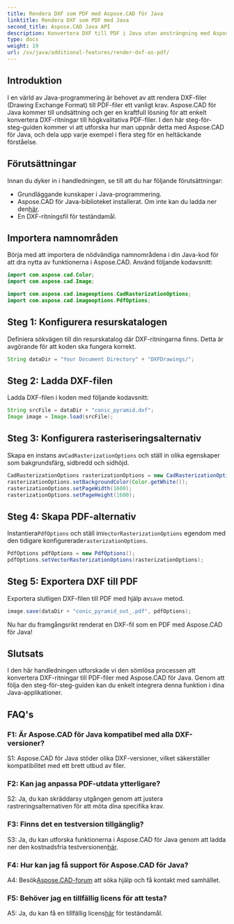 ```yaml
---
title: Rendera DXF som PDF med Aspose.CAD för Java
linktitle: Rendera DXF som PDF med Java
second_title: Aspose.CAD Java API
description: Konvertera DXF till PDF i Java utan ansträngning med Aspose.CAD. Följ vår steg-för-steg-guide för sömlös rendering.
type: docs
weight: 19
url: /sv/java/additional-features/render-dxf-as-pdf/
---
```

## Introduktion

I en värld av Java-programmering är behovet av att rendera DXF-filer (Drawing Exchange Format) till PDF-filer ett vanligt krav. Aspose.CAD för Java kommer till undsättning och ger en kraftfull lösning för att enkelt konvertera DXF-ritningar till högkvalitativa PDF-filer. I den här steg-för-steg-guiden kommer vi att utforska hur man uppnår detta med Aspose.CAD för Java, och dela upp varje exempel i flera steg för en heltäckande förståelse.

## Förutsättningar

Innan du dyker in i handledningen, se till att du har följande förutsättningar:

- Grundläggande kunskaper i Java-programmering.
-  Aspose.CAD för Java-biblioteket installerat. Om inte kan du ladda ner den[här](https://releases.aspose.com/cad/java/).
- En DXF-ritningsfil för teständamål.

## Importera namnområden

Börja med att importera de nödvändiga namnområdena i din Java-kod för att dra nytta av funktionerna i Aspose.CAD. Använd följande kodavsnitt:

```java
import com.aspose.cad.Color;
import com.aspose.cad.Image;

import com.aspose.cad.imageoptions.CadRasterizationOptions;
import com.aspose.cad.imageoptions.PdfOptions;
```

## Steg 1: Konfigurera resurskatalogen

Definiera sökvägen till din resurskatalog där DXF-ritningarna finns. Detta är avgörande för att koden ska fungera korrekt. 

```java
String dataDir = "Your Document Directory" + "DXFDrawings/";
```

## Steg 2: Ladda DXF-filen

Ladda DXF-filen i koden med följande kodavsnitt:

```java
String srcFile = dataDir + "conic_pyramid.dxf";
Image image = Image.load(srcFile);
```

## Steg 3: Konfigurera rasteriseringsalternativ

 Skapa en instans av`CadRasterizationOptions` och ställ in olika egenskaper som bakgrundsfärg, sidbredd och sidhöjd.

```java
CadRasterizationOptions rasterizationOptions = new CadRasterizationOptions();
rasterizationOptions.setBackgroundColor(Color.getWhite());
rasterizationOptions.setPageWidth(1600);
rasterizationOptions.setPageHeight(1600);
```

## Steg 4: Skapa PDF-alternativ

 Instantiera`PdfOptions` och ställ in`VectorRasterizationOptions` egendom med den tidigare konfigurerade`rasterizationOptions`.

```java
PdfOptions pdfOptions = new PdfOptions();
pdfOptions.setVectorRasterizationOptions(rasterizationOptions);
```

## Steg 5: Exportera DXF till PDF

 Exportera slutligen DXF-filen till PDF med hjälp av`save` metod.

```java
image.save(dataDir + "conic_pyramid_out_.pdf", pdfOptions);
```

Nu har du framgångsrikt renderat en DXF-fil som en PDF med Aspose.CAD för Java!

## Slutsats

I den här handledningen utforskade vi den sömlösa processen att konvertera DXF-ritningar till PDF-filer med Aspose.CAD för Java. Genom att följa den steg-för-steg-guiden kan du enkelt integrera denna funktion i dina Java-applikationer.

## FAQ's

### F1: Är Aspose.CAD för Java kompatibel med alla DXF-versioner?

S1: Aspose.CAD för Java stöder olika DXF-versioner, vilket säkerställer kompatibilitet med ett brett utbud av filer.

### F2: Kan jag anpassa PDF-utdata ytterligare?

S2: Ja, du kan skräddarsy utgången genom att justera rastreringsalternativen för att möta dina specifika krav.

### F3: Finns det en testversion tillgänglig?

 S3: Ja, du kan utforska funktionerna i Aspose.CAD för Java genom att ladda ner den kostnadsfria testversionen[här](https://releases.aspose.com/).

### F4: Hur kan jag få support för Aspose.CAD för Java?

 A4: Besök[Aspose.CAD-forum](https://forum.aspose.com/c/cad/19) att söka hjälp och få kontakt med samhället.

### F5: Behöver jag en tillfällig licens för att testa?

 A5: Ja, du kan få en tillfällig licens[här](https://purchase.aspose.com/temporary-license/) för teständamål.